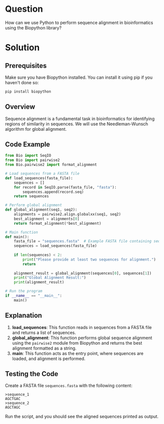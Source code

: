 # Question
How can we use Python to perform sequence alignment in bioinformatics using the Biopython library?

# Solution

## Prerequisites
Make sure you have Biopython installed. You can install it using pip if you haven't done so:

```bash
pip install biopython
```

## Overview
Sequence alignment is a fundamental task in bioinformatics for identifying regions of similarity in sequences. We will use the Needleman-Wunsch algorithm for global alignment.

## Code Example

```python
from Bio import SeqIO
from Bio import pairwise2
from Bio.pairwise2 import format_alignment

# Load sequences from a FASTA file
def load_sequences(fasta_file):
    sequences = []
    for record in SeqIO.parse(fasta_file, "fasta"):
        sequences.append(record.seq)
    return sequences

# Perform global alignment
def global_alignment(seq1, seq2):
    alignments = pairwise2.align.globalxx(seq1, seq2)
    best_alignment = alignments[0]
    return format_alignment(*best_alignment)

# Main function
def main():
    fasta_file = "sequences.fasta"  # Example FASTA file containing sequences
    sequences = load_sequences(fasta_file)
    
    if len(sequences) < 2:
        print("Please provide at least two sequences for alignment.")
        return
    
    alignment_result = global_alignment(sequences[0], sequences[1])
    print("Global Alignment Result:")
    print(alignment_result)

# Run the program
if __name__ == "__main__":
    main()
```

## Explanation
1. **load_sequences**: This function reads in sequences from a FASTA file and returns a list of sequences.
2. **global_alignment**: This function performs global sequence alignment using the `pairwise2` module from Biopython and returns the best alignment formatted as a string.
3. **main**: This function acts as the entry point, where sequences are loaded, and alignment is performed.

## Testing the Code
Create a FASTA file `sequences.fasta` with the following content:

```
>sequence_1
AGCTGAC
>sequence_2
AGCTAGC
```

Run the script, and you should see the aligned sequences printed as output.